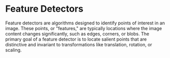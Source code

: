 # Feature Detectors

Feature detectors are algorithms designed to identify points of interest in an image. These points, or "features," are typically locations where the image content changes significantly, such as edges, corners, or blobs. The primary goal of a feature detector is to locate salient points that are distinctive and invariant to transformations like translation, rotation, or scaling.

